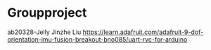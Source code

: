 # Groupproject
ab20328-Jelly Jinzhe Liu
https://learn.adafruit.com/adafruit-9-dof-orientation-imu-fusion-breakout-bno085/uart-rvc-for-arduino
